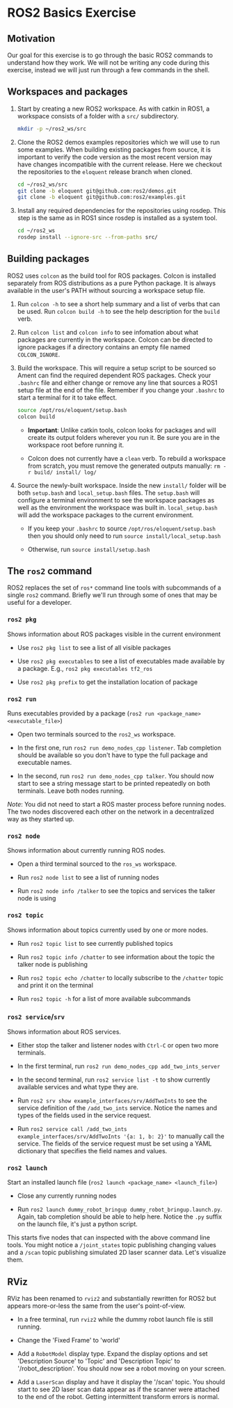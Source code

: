 # ROS2 Basics Exercise

## Motivation

Our goal for this exercise is to go through the basic ROS2 commands to understand how they work. We
will not be writing any code during this exercise, instead we will just run through a few commands
in the shell.

## Workspaces and packages

1.  Start by creating a new ROS2 workspace. As with catkin in ROS1, a workspace consists of a folder
    with a `src/` subdirectory.

    ```bash
    mkdir -p ~/ros2_ws/src
    ```

1.  Clone the ROS2 demos examples repositories which we will use to run some examples. When building
    existing packages from source, it is important to verify the code version as the most recent
    version may have changes incompatible with the current release. Here we checkout the
    repositories to the `eloquent` release branch when cloned.

    ```bash
    cd ~/ros2_ws/src
    git clone -b eloquent git@github.com:ros2/demos.git
    git clone -b eloquent git@github.com:ros2/examples.git
    ```

1.  Install any required dependencies for the repositories using rosdep. This step is the same as in
    ROS1 since rosdep is installed as a system tool.

    ```bash
    cd ~/ros2_ws
    rosdep install --ignore-src --from-paths src/
    ```

## Building packages

ROS2 uses `colcon` as the build tool for ROS packages. Colcon is installed separately from ROS
distributions as a pure Python package. It is always available in the user's PATH without sourcing a
workspace setup file.

1.  Run `colcon -h` to see a short help summary and a list of verbs that can be used. Run `colcon
    build -h` to see the help description for the `build` verb.

1.  Run `colcon list` and `colcon info` to see infomation about what packages are currently in the
    workspace. Colcon can be directed to ignore packages if a directory contains an empty file named
    `COLCON_IGNORE`.

1.  Build the workspace. This will require a setup script to be sourced so Ament can find the
    required dependent ROS packages. Check your `.bashrc` file and either change or remove any line
    that sources a ROS1 setup file at the end of the file. Remember if you change your `.bashrc` to
    start a terminal for it to take effect.

    ```bash
    source /opt/ros/eloquent/setup.bash
    colcon build
    ```

    - **Important**: Unlike catkin tools, colcon looks for packages and will create its output folders
    wherever you run it. Be sure you are in the workspace root before running it.

    - Colcon does not currently have a `clean` verb. To rebuild a workspace from scratch, you must
    remove the generated outputs manually: `rm -r build/ install/ log/`

1.  Source the newly-built workspace. Inside the new `install/` folder will be both `setup.bash` and
    `local_setup.bash` files. The `setup.bash` will configure a terminal environment to see the
    workspace packages as well as the environment the workspace was built in. `local_setup.bash`
    will add the workspace packages to the current environment.

    - If you keep your `.bashrc` to source `/opt/ros/eloquent/setup.bash` then you should only need to
    run `source install/local_setup.bash`

    - Otherwise, run `source install/setup.bash`

## The `ros2` command

ROS2 replaces the set of `ros*` command line tools with subcommands of a single `ros2` command.
Briefly we'll run through some of ones that may be useful for a developer.

### `ros2 pkg`

Shows information about ROS packages visible in the current environment

- Use `ros2 pkg list` to see a list of all visible packages

- Use `ros2 pkg executables` to see a list of executables made available by a package. E.g., `ros2
pkg executables tf2_ros`

- Use `ros2 pkg prefix` to get the installation location of package

### `ros2 run`

Runs executables provided by a package (`ros2 run <package_name> <executable_file>`)

- Open two terminals sourced to the `ros2_ws` workspace.

- In the first one, run `ros2 run demo_nodes_cpp listener`. Tab completion should be available so
you don't have to type the full package and executable names.

- In the second, run `ros2 run demo_nodes_cpp talker`. You
should now start to see a string message start to be printed repeatedly on both terminals. Leave
both nodes running.

*Note*: You did not need to start a ROS master process before running nodes. The two nodes
discovered each other on the network in a decentralized way as they started up.

### `ros2 node`

Shows information about currently running ROS nodes.

- Open a third terminal sourced to the `ros_ws` workspace.

- Run `ros2 node list` to see a list of running nodes

- Run `ros2 node info /talker` to see the topics and services the talker node is using

### `ros2 topic`

Shows information about topics currently used by one or more nodes.

- Run `ros2 topic list` to see currently published topics

- Run `ros2 topic info /chatter` to see information about the topic the talker node is publishing

- Run `ros2 topic echo /chatter` to locally subscribe to the `/chatter` topic and print it on the
terminal

- Run `ros2 topic -h` for a list of more available subcommands

### `ros2 service`/`srv`

Shows information about ROS services.

- Either stop the talker and listener nodes with `Ctrl-C` or open two more terminals.

- In the first terminal, run `ros2 run demo_nodes_cpp add_two_ints_server`

- In the second terminal, run `ros2 service list -t` to show currently available services and what
type they are.

- Run `ros2 srv show example_interfaces/srv/AddTwoInts` to see the service definition of the
`/add_two_ints` service. Notice the names and types of the fields used in the service request.

- Run `ros2 service call /add_two_ints example_interfaces/srv/AddTwoInts '{a: 1, b: 2}'` to manually
call the service. The fields of the service request must be set using a YAML dictionary that
specifies the field names and values.

### `ros2 launch`

Start an installed launch file (`ros2 launch <package_name> <launch_file>`)

- Close any currently running nodes

- Run `ros2 launch dummy_robot_bringup dummy_robot_bringup.launch.py`. Again, tab completion should be
able to help here. Notice the `.py` suffix on the launch file, it's just a python script.

This starts five nodes that can inspected with the above command line tools. You might notice a
`/joint_states` topic publishing changing values and a `/scan` topic publishing simulated 2D laser
scanner data. Let's visualize them.

## RViz

RViz has been renamed to `rviz2` and substantially rewritten for ROS2 but appears more-or-less the
same from the user's point-of-view.

- In a free terminal, run `rviz2` while the dummy robot launch file is still running.

- Change the 'Fixed Frame' to 'world'

- Add a `RobotModel` display type. Expand the display options and set 'Description Source' to
'Topic' and 'Description Topic' to '/robot_description'. You should now see a robot moving on your
screen.

- Add a `LaserScan` display and have it display the '/scan' topic. You should start to see 2D laser
scan data appear as if the scanner were attached to the end of the robot. Getting intermittent
transform errors is normal.
